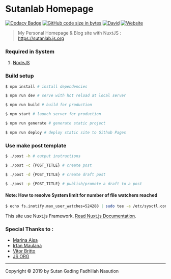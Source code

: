 # Sutanlab Homepage

[![Codacy Badge](https://api.codacy.com/project/badge/Grade/1ee84c1098024c34a204f9f9f6a764b1)](https://app.codacy.com/app/sutanlab/sutanlab.github.io?utm_source=github.com&utm_medium=referral&utm_content=sutanlab/sutanlab.github.io&utm_campaign=Badge_Grade_Dashboard) [![GitHub code size in bytes](https://img.shields.io/github/languages/code-size/sutanlab/sutanlab.github.io.svg)](https://github.com/sutanlab/sutanlab.github.io) [![David](https://img.shields.io/david/sutanlab/sutanlab.github.io.svg)](https://github.com/sutanlab/sutanlab.github.io) [![Website](https://img.shields.io/website/https/sutanlab.js.org.svg)](https://sutanlab.js.org)

> My Personal Homepage & Blog site with NuxtJS : https://sutanlab.js.org

### Required in System

1. [NodeJS](https://nodejs.org/en/download/) 

### Build setup

``` bash
$ npm install # install dependencies

$ npm run dev # serve with hot reload at local server

$ npm run build # build for production

$ npm start # launch server for production

$ npm run generate # generate static project

$ npm run deploy # deploy static site to Github Pages
```

### Use make post template

``` bash
$ ./post -h # output instructions

$ ./post -c {POST_TITLE} # create post

$ ./post -d {POST_TITLE} # create draft post

$ ./post -p {POST_TITLE} # publish/promote a draft to a post
```

#### Note: How to resolve System limit for number of file watchers reached

```bash
$ echo fs.inotify.max_user_watches=524288 | sudo tee -a /etc/sysctl.conf && sudo sysctl -p
```

This site use Nuxt.js Framework. [Read Nuxt.js Documentation](https://nuxtjs.org).

### Special Thanks to :

- [Marina Aisa](https://marinaaisa.com/blog/blog-using-vue-nuxt-markdown)
- [Irfan Maulana](https://github.com/mazipan/blog-2.0)
- [Vitor Britto](https://github.com/vitorbritto/forcefiles/blob/master/scripts/initpost.sh)
- [JS ORG](https://github.com/js-org/js.org)

* * *

Copyright © 2019 by Sutan Gading Fadhillah Nasution

